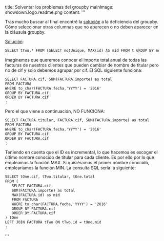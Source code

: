 title: Solventar los problemas del groupby
mainImage: showdown.logo.readme.png
content: 
 '''

Tras mucho buscar al final encontré la [solución][solucion] a la deficiencia del groupby.
Cómo seleccionar otras columnas que no aparecen o no deben aparecer en la cláusula groupby.

[Solución][solucion]:
```md
SELECT tTwo.* FROM (SELECT notUnique, MAX(id) AS mid FROM t GROUP BY notUnique) tOne INNER JOIN t AS tTwo ON (tTwo.id=tOne.mid);
```



Imaginemos que queremos conocer el importe total anual de todas las facturas de nuestros clientes que pueden cambiar de nombre de titular pero no de cif y solo debemos agrupar por cif.
El SQL siguiente funciona:
```md
SELECT FACTURA.cif, SUM(FACTURA.importe) as total
FROM FACTURA
WHERE to_char(FACTURA.fecha,'YYYY') = '2016' 
GROUP BY FACTURA.cif
ORDER BY FACTURA.cif
;
```

Pero el que viene a continuación, NO FUNCIONA:
```md
SELECT FACTURA.titular, FACTURA.cif, SUM(FACTURA.importe) as total
FROM FACTURA
WHERE to_char(FACTURA.fecha,'YYYY') = '2016' 
GROUP BY FACTURA.cif
ORDER BY FACTURA.cif
;
```

Teniendo en cuenta que el ID es incremental, lo que hacemos es escoger el último nombre conocido de titular para cada cliente. Es por ello por lo que empleamos la función MAX.
Si quisiéramos el primer nombre conocido, emplearíamos la función MIN.
La consulta SQL sería la siguiente:
```md
SELECT tOne.cif, tTwo.titular, tOne.total 
FROM (
   SELECT FACTURA.cif, 
   SUM(FACTURA.importe) as total
   MAX(FACTURA.id) as mid
   FROM FACTURA
   WHERE to_char(FACTURA.fecha,'YYYY') = '2016' 
   GROUP BY FACTURA.cif
   ORDER BY FACTURA.cif
) tOne
LEFT JOIN FACTURA tTwo ON tTwo.id = tOne.mid
;
```


 
[solucion]: http://stackoverflow.com/questions/25909685/mysql-join-how-to-join-only-first-match-join-limit-1

 '''

